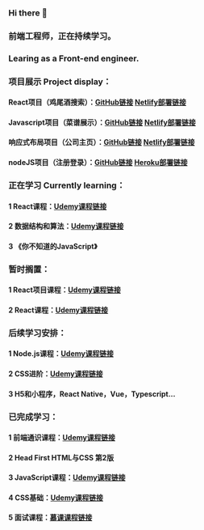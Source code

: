### Hi there 👋
### 前端工程师，正在持续学习。
### Learing as a Front-end engineer.
### 项目展示 Project display：
#### React项目（鸡尾酒搜索）：[GitHub链接](https://github.com/ajiang13260/cocktail-list) [Netlify部署链接](https://goofy-jang-bbc7e1.netlify.app/)
#### Javascript项目（菜谱展示）：[GitHub链接](https://github.com/ajiang13260/forkify_app) [Netlify部署链接](https://objective-roentgen-b63d05.netlify.app/)
#### 响应式布局项目（公司主页）：[GitHub链接](https://github.com/ajiang13260/Omnifood-Desktop) [Netlify部署链接](https://musing-franklin-8037a5.netlify.app/)
#### nodeJS项目（注册登录）：[GitHub链接](https://github.com/ajiang13260/Newsletter-Signup)  [Heroku部署链接](https://safe-cove-29736.herokuapp.com/) 
### 正在学习 Currently learning：
#### 1 React课程：[Udemy课程链接](https://www.udemy.com/course/react-redux/)
#### 2 数据结构和算法：[Udemy课程链接](https://www.udemy.com/course-dashboard-redirect/?course_id=1406344)
#### 3 《你不知道的JavaScript》
### 暂时搁置：
#### 1 React项目课程：[Udemy课程链接](https://www.udemy.com/course-dashboard-redirect/?course_id=2018828)
#### 2 React课程：[Udemy课程链接](https://www.udemy.com/course/react-the-complete-guide-incl-redux/)
### 后续学习安排：
#### 1 Node.js课程：[Udemy课程链接](https://www.udemy.com/course/nodejs-express-mongodb-bootcamp/)
#### 2 CSS进阶：[Udemy课程链接](https://www.udemy.com/course/advanced-css-and-sass/learn/lecture/8312878)
#### 3 H5和小程序，React Native，Vue，Typescript...
### 已完成学习：
#### 1 前端通识课程：[Udemy课程链接](https://www.udemy.com/course-dashboard-redirect/?course_id=1565838)
#### 2 Head First HTML与CSS 第2版
#### 3 JavaScript课程：[Udemy课程链接](https://www.udemy.com/course-dashboard-redirect/?course_id=851712)
#### 4 CSS基础：[Udemy课程链接](https://www.udemy.com/course/design-and-develop-a-killer-website-with-html5-and-css3/)
#### 5 面试课程：[慕课课程链接](https://coding.imooc.com/class/400.html)


<!--
**ajiang13260/ajiang13260** is a ✨ _special_ ✨ repository because its `README.md` (this file) appears on your GitHub profile.

Here are some ideas to get you started:

- 🔭 I’m currently working on ...
- 🌱 I’m currently learning ...
- 👯 I’m looking to collaborate on ...
- 🤔 I’m looking for help with ...
- 💬 Ask me about ...
- 📫 How to reach me: ...
- 😄 Pronouns: ...
- ⚡ Fun fact: ...
-->
